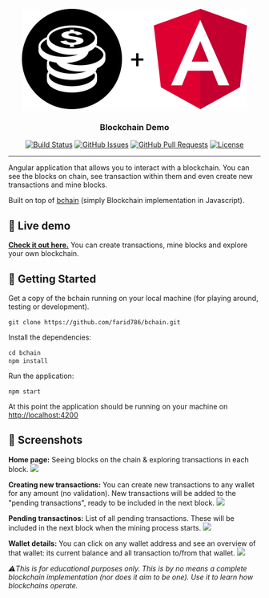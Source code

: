 <p align="center">
  <a href="" rel="noopener">
 <img width=450px height=200px src="https://github.com/farid786/bchain/blob/master/src/assets/img/github-project-logo.png" alt="Project logo"></a>
</p>

<h3 align="center">Blockchain Demo</h3>

<div align="center">

  [![Build Status](https://travis-ci.org/bchain.svg?branch=master)](https://travis-ci.org/farid786/bchain)
  [![GitHub Issues](https://img.shields.io/github/issues/farid786/bchain.svg)](https://github.com/farid786/bearclaw/issues)
  [![GitHub Pull Requests](https://img.shields.io/github/issues-pr/farid786/bchain.svg)](https://github.com/farid786/bearclaw/pulls)
  [![License](https://img.shields.io/badge/license-MIT-blue.svg)](/LICENSE)

</div>

---


Angular application that allows you to interact with a blockchain. You can see the blocks on chain, see transaction within them and even create new transactions and mine blocks.

Built on top of [bchain](https://github.com/Savjee/SavjeeCoin) (simply Blockchain implementation in Javascript).

## 👀 Live demo
**[Check it out here.](https://farid786.github.io/bchain/)** You can create transactions, mine blocks and explore your own blockchain.

## 🏁 Getting Started <a name = "getting_started"></a>
Get a copy of the bchain running on your local machine (for playing around, testing or development).

```
git clone https://github.com/farid786/bchain.git
```

Install the dependencies:
```
cd bchain
npm install
```

Run the application:
```
npm start
```

At this point the application should be running on your machine on [http://localhost:4200](http://localhost:4200)


## 📸 Screenshots

**Home page:** Seeing blocks on the chain & exploring transactions in each block.
![](https://farid786.github.io/bchain/assets/screenshots/blockchain-overview.png)

**Creating new transactions:** You can create new transactions to any wallet for any amount (no validation). New transactions will be added to the "pending transactions", ready to be included in the next block.
![](https://farid786.github.io/bchain/assets/screenshots/create-new-transactions.png)

**Pending transactinos:** List of all pending transactions. These will be included in the next block when the mining process starts.
![](https://farid786.github.io/bchain/assets/screenshots/pending-transactions.png)

**Wallet details:** You can click on any wallet address and see an overview of that wallet: its current balance and all transaction to/from that wallet.
![](https://farid786.github.io/bchain/assets/screenshots/wallet-details.png)

*⚠️This is for educational purposes only. This is by no means a complete blockchain implementation (nor does it aim to be one). Use it to learn how blockchains operate.*
